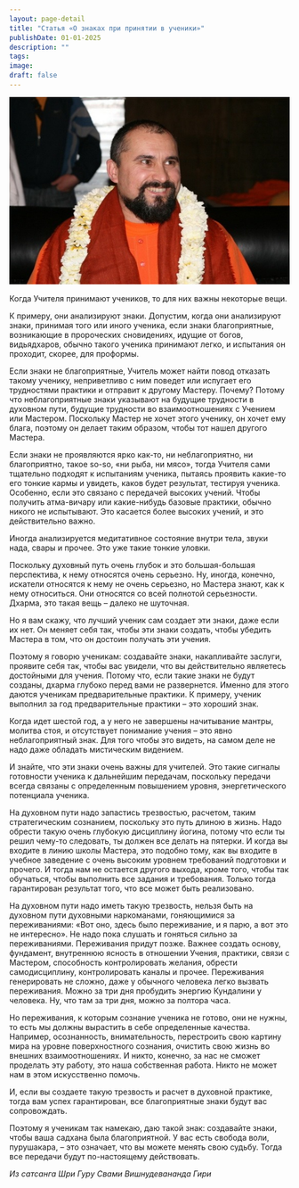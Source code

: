 ```yaml
---
layout: page-detail
title: "Статья «О знаках при принятии в ученики»"
publishDate: 01-01-2025
description: ""
tags:
image:
draft: false
---
```


![Шри Гуру Свами Вишнудевананда Гири](/upload/medialibrary/c74/c7448466d7c8e73d4d1e517b0bf737a4.jpg "Шри Гуру Свами Вишнудевананда Гири") 

  
 Когда Учителя принимают учеников, то для них важны некоторые вещи. 

 К примеру, они анализируют знаки. Допустим, когда они анализируют знаки, принимая того или иного ученика, если знаки благоприятные, возникающие в пророческих сновидениях, идущие от богов, видьядхаров, обычно такого ученика принимают легко, и испытания он проходит, скорее, для проформы. 

 Если знаки не благоприятные, Учитель может найти повод отказать такому ученику, неприветливо с ним поведет или испугает его трудностями практики и отправит к другому Мастеру. Почему? Потому что неблагоприятные знаки указывают на будущие трудности в духовном пути, будущие трудности во взаимоотношениях с Учением или Мастером. Поскольку Мастер не хочет этого ученику, он хочет ему блага, поэтому он делает таким образом, чтобы тот нашел другого Мастера. 

 Если знаки не проявляются ярко как-то, ни неблагоприятно, ни благоприятно, такое so-so, «ни рыба, ни мясо», тогда Учителя сами тщательно подходят к испытаниям ученика, пытаясь проявить какие-то его тонкие кармы и увидеть, каков будет результат, тестируя ученика. Особенно, если это связано с передачей высоких учений. Чтобы получить атма-вичару или какие-нибудь базовые практики, обычно никого не испытывают. Это касается более высоких учений, и это действительно важно. 

 Иногда анализируется медитативное состояние внутри тела, звуки нада, свары и прочее. Это уже такие тонкие уловки. 

 Поскольку духовный путь очень глубок и это большая-большая перспектива, к нему относятся очень серьезно. Ну, иногда, конечно, искатели относятся к нему не очень серьезно, но Мастера знают, как к нему относиться. Они относятся со всей полнотой серьезности. Дхарма, это такая вещь – далеко не шуточная. 

 Но я вам скажу, что лучший ученик сам создает эти знаки, даже если их нет. Он меняет себя так, чтобы эти знаки создать, чтобы убедить Мастера в том, что он достоин получать эти учения.

 Поэтому я говорю ученикам: создавайте знаки, накапливайте заслуги, проявите себя так, чтобы вас увидели, что вы действительно являетесь достойными для учения. Потому что, если такие знаки не будут созданы, дхарма глубоко перед вами не развернется. Именно для этого даются ученикам предварительные практики. К примеру, ученик выполнил за год предварительные практики – это хороший знак. 

 Когда идет шестой год, а у него не завершены начитывание мантры, молитва стоя, и отсутствует понимание учения – это явно неблагоприятный знак. Для того чтобы это видеть, на самом деле не надо даже обладать мистическим видением.

 И знайте, что эти знаки очень важны для учителей. Это такие сигналы готовности ученика к дальнейшим передачам, поскольку передачи всегда связаны с определенным повышением уровня, энергетического потенциала ученика. 

 На духовном пути надо запастись трезвостью, расчетом, таким стратегическим сознанием, поскольку это путь длиною в жизнь. Надо обрести такую очень глубокую дисциплину йогина, потому что если ты решил чему-то следовать, ты должен все делать на пятерки. И когда вы входите в линию школы Мастера, это подобно тому, как вы входите в учебное заведение с очень высоким уровнем требований подготовки и прочего. И тогда нам не остается другого выхода, кроме того, чтобы так обучаться, чтобы выполнить все задания и требования. Только тогда гарантирован результат того, что все может быть реализовано. 

 На духовном пути надо иметь такую трезвость, нельзя быть на духовном пути духовными наркоманами, гоняющимися за переживаниями: «Вот оно, здесь было переживание, и я парю, а вот это не интересно». Не надо пока слушать и гоняться сильно за переживаниями. Переживания придут позже. Важнее создать основу, фундамент, внутреннюю ясность в отношении Учения, практики, связи с Мастером, способность контролировать желания, обрести самодисциплину, контролировать каналы и прочее. Переживания генерировать не сложно, даже у обычного человека легко вызвать переживания. Можно за три дня пробудить энергию Кундалини у человека. Ну, что там за три дня, можно за полтора часа. 

 Но переживания, к которым сознание ученика не готово, они не нужны, то есть мы должны вырастить в себе определенные качества. Например, осознанность, внимательность, перестроить свою картину мира на уровне поверхностного сознания, очистить свою жизнь во внешних взаимоотношениях. И никто, конечно, за нас не сможет проделать эту работу, это наша собственная работа. Никто не может нам в этом искусственно помочь. 

 И, если вы создаете такую трезвость и расчет в духовной практике, тогда вам успех гарантирован, все благоприятные знаки будут вас сопровождать. 

 Поэтому я ученикам так намекаю, даю такой знак: создавайте знаки, чтобы ваша садхана была благоприятной. У вас есть свобода воли, пурушакара, – это означает, что вы можете менять свою судьбу. Тогда все передачи будут по-настоящему действовать.

_Из сатсанга Шри Гуру Свами Вишнудевананда Гири_ 

  
